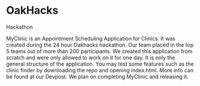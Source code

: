 # OakHacks
Hackathon

MyClinic is an Appointment Scheduling Application for Clinics. It was created during the 24 hour Oakhacks hackathon. Our team placed in the top 5 teams out of more than 200 participants. We created this application from scratch and were only allowed to work on it for one day. It is only the general structure of the application. You may test some features such as the clinic finder by downloading the repo and opening index.html. More info can be found at our Devpost. We plan on completing MyClinic and releasing it.
